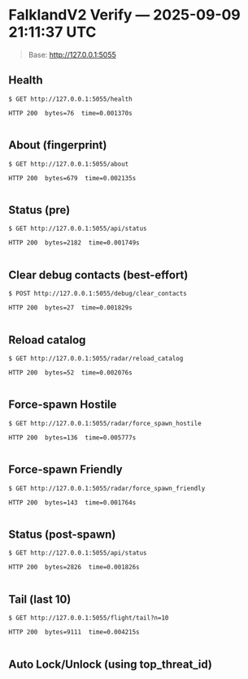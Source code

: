 # FalklandV2 Verify — 2025-09-09 21:11:37 UTC
> Base: http://127.0.0.1:5055

## Health

```
$ GET http://127.0.0.1:5055/health

HTTP 200  bytes=76  time=0.001370s


```

## About (fingerprint)

```
$ GET http://127.0.0.1:5055/about

HTTP 200  bytes=679  time=0.002135s


```

## Status (pre)

```
$ GET http://127.0.0.1:5055/api/status

HTTP 200  bytes=2182  time=0.001749s


```

## Clear debug contacts (best-effort)

```
$ POST http://127.0.0.1:5055/debug/clear_contacts

HTTP 200  bytes=27  time=0.001829s


```

## Reload catalog

```
$ GET http://127.0.0.1:5055/radar/reload_catalog

HTTP 200  bytes=52  time=0.002076s


```

## Force-spawn Hostile

```
$ GET http://127.0.0.1:5055/radar/force_spawn_hostile

HTTP 200  bytes=136  time=0.005777s


```

## Force-spawn Friendly

```
$ GET http://127.0.0.1:5055/radar/force_spawn_friendly

HTTP 200  bytes=143  time=0.001764s


```

## Status (post-spawn)

```
$ GET http://127.0.0.1:5055/api/status

HTTP 200  bytes=2826  time=0.001826s


```

## Tail (last 10)

```
$ GET http://127.0.0.1:5055/flight/tail?n=10

HTTP 200  bytes=9111  time=0.004215s


```

## Auto Lock/Unlock (using top_threat_id)

